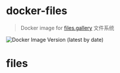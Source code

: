# docker-files

> Docker image for [files.gallery](https://www.files.gallery/)
> 文件系统

![Docker Image Version (latest by date)](https://img.shields.io/docker/v/hocgin/qshell?sort=date&style=flat-square)
# files

